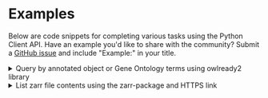 # Examples

Below are code snippets for completing various tasks using the Python Client API. Have an example you'd like to share with the community? Submit a [GitHub issue](https://github.com/chanzuckerberg/cryoet-data-portal/issues) and include "Example:" in your title.


<details>
  <summary>Query by annotated object or Gene Ontology terms using owlready2 library</summary>
  
  Find all membrane annotations, including when the annotation has a subclass of membrane.
  
  ```python
import owlready2 as owl
from cryoet_data_portal import Client, Annotation

# Get Gene Ontology
onto = owl.get_ontology('https://purl.obolibrary.org/obo/go.owl')
onto.load()

# Get all terms that are subclasses of "membrane", GO_0016020 ID
# -  http://purl.obolibrary.org/obo/GO_0016020 is general membrane term (should match 10000, 10001, 10010)
# -  http://purl.obolibrary.org/obo/GO_0005874 is general microtubule term (should match 10000, 10001)
# -  http://purl.obolibrary.org/obo/GO_0035869 ciliary transition zone (should match 10009)
terms = onto.search(subclass_of = onto.search_one(iri = "*GO_0016020"))

# Get IRIs
terms = [t.name for t in terms]

# Query the portal for all annotation matching those terms
client = Client()
portal_objects = list(Annotation.find(client, [Annotation.object_id._in(terms)]))

# Runs that contain annotations with that term
object_runs = set([po.tomogram_voxel_spacing.run.id for po in portal_objects])

# Datasets that contain annotations with that term
object_datasets = set([po.tomogram_voxel_spacing.run.dataset_id for po in portal_objects])
  ```
</details>

<details>
  <summary>List zarr file contents using the zarr-package and HTTPS link</summary>
  
  Stream data using https
  
  ```python
from cryoet_data_portal import Client, Tomogram
import zarr

# An example Tomogram
client = Client()
tomo = Tomogram.find(client, [Tomogram.tomogram_voxel_spacing.run.dataset_id == 10000])[0]

# Obtain the HTTPS URL to the tomogram 
url = tomo.https_omezarr_dir

# List the zarr contents
g = zarr.open_group(url, mode="r")
for i in g.attrs["multiscales"][0]["datasets"]:
    print(i["coordinateTransformations"])
    print(i["path"])
    path = i["path"]
    x = zarr.open(f"{url}/{path}")
    print(x.info_items())
  ```
</details>
